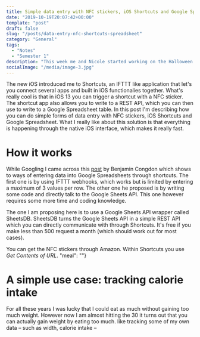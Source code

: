```yaml
---
title: Simple data entry with NFC stickers, iOS Shortcuts and Google Spreadsheet
date: "2019-10-19T20:07:42+00:00"
template: "post"
draft: false
slug: "/posts/data-entry-nfc-shortcuts-spreadsheet"
category: "General"
tags:
  - "Notes"
  - "Semester 1"
description: "This week me and Nicole started working on the Halloween midterm project. The idea is to build a shower that resembles the famous shower scene in Hitchcock's Psycho."
socialImage: "/media/image-3.jpg"
---
```

The new iOS introduced me to Shortcuts, an IFTTT like application that let's you connect several apps and built in iOS functionalies together. What's really cool is that in iOS 13 you can trigger a shortcut with a NFC sticker. The shortcut app also allows you to write to a REST API, which you can then use to write to a Google Spreadsheet table. In this post I'm describing how you can do simple forms of data entry with NFC stickers, iOS Shortcuts and Google Spreadsheet. What I really like about this solution is that everything is happening through the native iOS interface, which makes it really fast.

# How it works
While Googling I came across this [post](https://benjamincongdon.me/blog/2019/02/12/iOS-Shortcuts-for-Data-Capture) by Benjamin Congdon which shows to ways of entering data into Google Spreadsheets through shortcuts. The first one is by using IFTTT webhooks, which works but is limited by entering a maximum of 3 values per row. The other one he proposed is by writing some code and directly talk to the Google Sheets API. This one however requires some more time and coding knowledge.

The one I am proposing here is to use a Google Sheets API wrapper called SheetsDB. SheetsDB turns the Google Sheets API in a simple REST API which you can directly communicate with through Shortcuts. It's free if you make less than 500 request a month (which should work out for most cases).

You can get the NFC stickers through Amazon. Within Shortcuts you use *Get Contents of URL*. "meal": ""}

# A simple use case: tracking calorie intake
For all these years I was lucky that I could eat as much without gaining too much weight. However now I am almost hitting the 30 it turns out that you can actually gain weight by eating too much.  like tracking some of my own data – such as width, calorie intake – 


